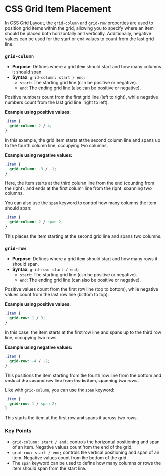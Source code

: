 # CSS Grid Item Placement

In CSS Grid Layout, the `grid-column` and `grid-row` properties are used to position grid items within the grid, allowing you to specify where an item should be placed both horizontally and vertically. Additionally, negative values can be used for the start or end values to count from the last grid line.

### `grid-column`

- **Purpose**: Defines where a grid item should start and how many columns it should span.
- **Syntax**: `grid-column: start / end;`
  - `start`: The starting grid line (can be positive or negative).
  - `end`: The ending grid line (also can be positive or negative).

Positive numbers count from the first grid line (left to right), while negative numbers count from the last grid line (right to left).

**Example using positive values:**

```css
.item {
  grid-column: 2 / 4;
}
```

In this example, the grid item starts at the second column line and spans up to the fourth column line, occupying two columns.

**Example using negative values:**

```css
.item {
  grid-column: -3 / -1;
}
```

Here, the item starts at the third column line from the end (counting from the right), and ends at the first column line from the right, spanning two columns.

You can also use the `span` keyword to control how many columns the item should span:

```css
.item {
  grid-column: 2 / span 2;
}
```

This places the item starting at the second grid line and spans two columns.

### `grid-row`

- **Purpose**: Defines where a grid item should start and how many rows it should span.
- **Syntax**: `grid-row: start / end;`
  - `start`: The starting grid line (can be positive or negative).
  - `end`: The ending grid line (can also be positive or negative).

Positive values count from the first row line (top to bottom), while negative values count from the last row line (bottom to top).

**Example using positive values:**

```css
.item {
  grid-row: 1 / 3;
}
```

In this case, the item starts at the first row line and spans up to the third row line, occupying two rows.

**Example using negative values:**

```css
.item {
  grid-row: -4 / -2;
}
```

This positions the item starting from the fourth row line from the bottom and ends at the second row line from the bottom, spanning two rows.

Like with `grid-column`, you can use the `span` keyword:

```css
.item {
  grid-row: 1 / span 2;
}
```

This starts the item at the first row and spans it across two rows.

### Key Points

- `grid-column: start / end;` controls the horizontal positioning and span of an item. Negative values count from the end of the grid.
- `grid-row: start / end;` controls the vertical positioning and span of an item. Negative values count from the bottom of the grid.
- The `span` keyword can be used to define how many columns or rows the item should span from the start line.
